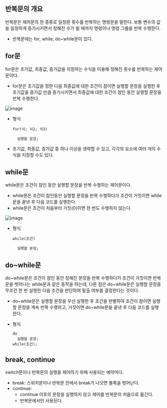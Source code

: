 ## 반복문의 개요

반복문은 제어문의 한 종류로 일정환 횟수를 반복하는 명령문을 말한다. 보통 변수의 값을 일정하게 증가시키면서 정해진 수가 될 때까지 명령이나 명령 그룹을 반복 수행한다.

- 반복문에는 for, while, do~while문이 있다.

## for문

for문은 초기값, 최종값, 증가값을 지정하는 수식을 이용해 정해진 횟수를 반복하는 제어문이다.

- for문은 초기값을 정한 다음 최종값에 대한 조건이 참이면 실행할 문장을 실행한 후 초기값을 증가값 만큼 증가시키면서 최종값에 대한 조건이 참인 동안 실행할 문장을 반복 수행한다.

![image](https://github.com/user-attachments/assets/e1904e28-6e45-4898-8471-60a3b3a07160)

- 형식

  ```
  for(식; 식2; 식3)

    실행할 문장;
  ```

- 초기값, 최종값, 증가값 중 하나 이상을 생략할 수 있고, 각각의 요소에 여러 개의 수식을 지정할 수도 있다.

## while문

while문은 조건이 참인 동안 실행할 문장을 반복 수행하는 제어문이다.

- while문은 조건이 참인동안 실행할 문장을 반복 수행하다가 조건이 거짓이면 while문을 끝낸 후 다음 코드를 실행한다.
- while문은 조건이 처음부터 거짓(0)이면 한 번도 수행하지 않는다.

![image](https://github.com/user-attachments/assets/4f2e2d85-f981-4ee7-aed6-f75f4dadf8fc)

- 형식

  ```
  while(조건)

    실행할 문장;
  ```

## do~while문

do~while문은 조건이 참인 동안 정해진 문장을 반복 수행하다가 조건이 거짓이면 반복문을 벗어나는 while문과 같은 동작을 하는데, 다른 점은 do~while문은 실행할 문장을 무조건 한 번 실행한 다음 조건을 판단하여 탈출 여부를 결정한다는 것이다.

- do~while문은 실행할 문장을 우선 실행한 후 조건을 판별하여 조건이 참이면 실행할 문장을 계속 반복 수행하고, 거짓이면 do~while문을 끝낸 후 다음 코드를 실행한다.
- 형식

  ```
  do
    실행할 문장;
  while(조건);
  ```

## break, continue

switch문이나 반복문의 실행을 제어하기 위해 사용되는 예약어다.

- break: 스위치문이나 반복문 안에서 break가 나오면 블록을 벗어난다.
- continue:
  - continue 이후의 문장을 실행하지 않고 제어를 반복문의 처음으로 옮긴다.
  - 반복문에서만 사용된다.
